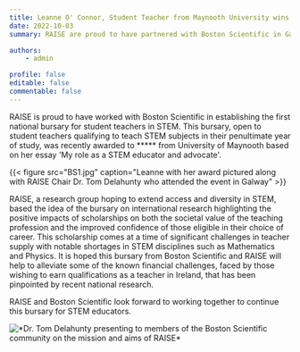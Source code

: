```yaml
---
title: Leanne O' Connor, Student Teacher from Maynooth University wins Boston Scientific and RAISE bursary
date: 2022-10-03
summary: RAISE are proud to have partnered with Boston Scientific in Galway to offer the first student teacher bursary to final year undergraduate student teachers of STEM subjects in Ireland. We wish to extend our congratulations to Leanne O' Connor who is the recepient of this award in 2022 for an essay entitled 'My role as a STEM educator and advocate'. 

authors: 
    - admin

profile: false
editable: false
commentable: false
---
```


RAISE is proud to have worked with Boston Scientific in establishing the first national bursary for student teachers in STEM. This bursary, open to student teachers qualifying to teach STEM subjects in their penultimate year of study, was recently awarded to ***** from University of Maynooth based on her essay 'My role as a STEM educator and advocate'. 

<!--more-->

{{< figure src="BS1.jpg" caption="Leanne with her award pictured along with RAISE Chair Dr. Tom Delahunty who attended the event in Galway" >}}

RAISE, a research group hoping to extend access and diversity in STEM, based the idea of the bursary on international research highlighting the positive impacts of scholarships on both the societal value of the teaching profession and the improved confidence of those eligible in their choice of career. This scholarship comes at a time of significant challenges in teacher supply with notable shortages in STEM disciplines such as Mathematics and Physics. It is hoped this bursary from Boston Scientific and RAISE will help to alleviate some of the known financial challenges, faced by those wishing to earn qualifications as a teacher in Ireland, that has been pinpointed by recent national research.
 
RAISE and Boston Scientific look forward to working together to continue this bursary for STEM educators.

![](BS4.jpg "*Dr. Tom Delahunty presenting to members of the Boston Scientific community on the mission and aims of RAISE*")





